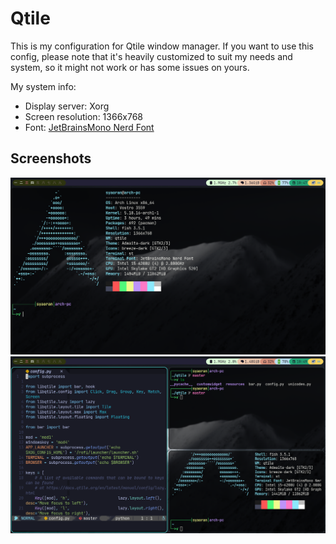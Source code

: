 # Qtile
This is my configuration for Qtile window manager. If you want to use this config, please note that it's heavily customized to suit my needs and system, so it might not work or has some issues on yours.

My system info:
- Display server: Xorg
- Screen resolution: 1366x768
- Font: [JetBrainsMono Nerd Font](https://www.nerdfonts.com/font-downloads)

## Screenshots
![Pic1](https://raw.githubusercontent.com/justanoobcoder/files/master/qtile/pic1.png)
![Pic2](https://raw.githubusercontent.com/justanoobcoder/files/master/qtile/pic2.png)
